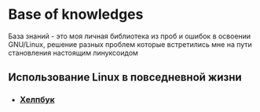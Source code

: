 # Base of knowledges
База знаний - это моя личная библиотека из проб и ошибок в освоении GNU/Linux, решение разных проблем которые встретились мне на пути становления настоящим линуксоидом

## Использование Linux в повседневной жизни
- ### [Хелпбук](/WHATNEEDTOCOMFORT.md)
